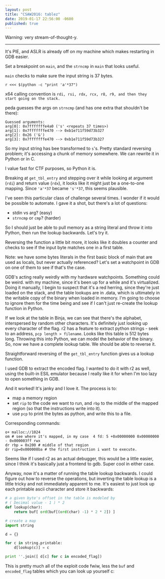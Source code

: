 ```yaml
---
layout: post
title: "CSAW2016: tablez"
date: 2019-01-17 22:56:00 -0600
published: true
---
```


Warning: very stream-of-thought-y.

---

It's PIE, and ASLR is already off on my machine which makes restarting in GDB easier.

Set a breakpoint on `main`, and the `strncmp` in `main` that looks useful.

`main` checks to make sure the input string is 37 bytes.
```
r <<< $(python -c "print 'a'*37")
```

x64 calling convention is `rdi, rsi, rdx, rcx, r8, r9, and then they start going on the stack.`

peda guesses the args on `strncmp` (and has one extra that shouldn't be there):
```
Guessed arguments:
arg[0]: 0x7fffffffe4a0 ('s' <repeats 37 times>)
arg[1]: 0x7fffffffe470 --> 0xb1e711f59d73b327
arg[2]: 0x26 ('&')
arg[3]: 0x7fffffffe470 --> 0xb1e711f59d73b327
```

So my input string has bee transformed to `s`'s. Pretty standard reversing problem;
it's accessing a chunk of memory somewhere. We can rewrite it in Python or in C.

I value fast for CTF purposes, so Python it is.

Breaking at `get_tbl_entry` and stepping over it while looking at argument (`rdi`)
and return value (`rdx`), it looks like it might just be a one-to-one mapping.
Since `'a'*37` became `'s'*37`, this seems plausible.

I've seen this particular class of challenge several times. I wonder if it would
be possible to automate. I gave it a shot, but there's a lot of questions:
 * stdin vs arg? (easy)
 * `strncmp` or `cmp`? (harder)

So I should just be able to pull memory as a string literal and throw it into Python, then run the lookup backwards. Let's try it.

Reversing the function a little bit more, it looks like it doubles a counter and checks to see if the input byte matches one in a first table.

Note: we have some bytes literals in the first basic block of main that are used as locals, but never actually referenced? Let's set a watchpoint in GDB on one of them to see if that's the case.

GDB's acting really weirdly with my hardware watchpoints. Something could be weird.
with my machine, since it's been up for a while and it's virtualized. Doing it manually, I begin to suspect that it's a red herring, since they're just loaded on the stack, and the table lookups are in .data, which is ultimately in the writable copy of the binary when loaded in memory. I'm going to choose to ignore them for the time being and see if I can't just re-create the lookup function in Python.

If we look at the table in Binja, we can see that there's the alphabet, interspersed by random other characters. It's definitely just looking up every character of the flag. r2 has a feature to extract python strings - seek to an address, `pcp length > filename`. Looks like this table is 512 bytes long. Throwing this into Python, we can model the behavior of the binary. So, now we have a complete lookup table. We should be able to reverse it.

Straightforward reversing of the `get_tbl_entry` function gives us a lookup function.

I used GDB to extract the encoded flag. I wanted to do it with r2 as well, using the built-in ESIL emulator because I really like it for when I'm too lazy to open something in GDB.

And it worked! It's janky and I love it. The process is to:
* map a memory region
* set `rip` to the code we want to run, and `rbp` to the middle of the mapped region (so that the instructions write into it).
* use `pcp` to print the bytes as python, and write this to a file.

Corresponding commands:
```
o+ malloc://1024
om # see where it's mapped, in my case  4 fd: 5 +0x00000000 0x00000000 - 0x000003ff rwx
dr rbp = 0x200 # middle of that region
dr rip=0x000008ba # the first instruction i want to execute.
```

Seems like if I used r2 as an actual debugger, this would be a little easier, since I think it's
basically just a frontend to gdb. Super cool in either case.

Anyway, now it's a matter of running the table lookup backwards. I could figure out how to reverse the operations, but inverting the table lookup is a little tricky and not immediately apparent to me. It's easiest to just look up each printable ascii character and store it backwards:

```python
# a given byte's offset in the table is modeled by
# ( Decimal value - 1 ) * 2
def lookup(char):
    return buf[ ord(buf[(ord(char) -1) * 2 * 2]) ]

# create a map
import string

d = {}

for c in string.printable:
    d[lookup(c)] = c

print ''.join([ d[c] for c in encoded_flag])
```

This is pretty much all of the exploit code fwiw, less the `buf` and `encoded_flag` tables which you can look up yourself c: